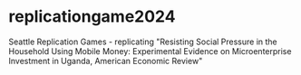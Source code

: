 # replicationgame2024
Seattle Replication Games - replicating "Resisting Social Pressure in the Household Using Mobile Money: Experimental Evidence on Microenterprise Investment in Uganda, American Economic Review"
